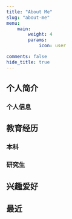 ```yaml
---
title: "About Me"
slug: "about-me"
menu:
    main: 
        weight: 4
        params:
            icon: user

comments: false
hide_title: true
---
```


## 个人简介
### 个人信息

## 教育经历
### 本科

### 研究生

## 兴趣爱好

## 最近
